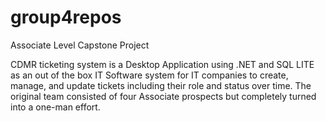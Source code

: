 # group4repos
Associate Level Capstone Project

CDMR ticketing system is a Desktop Application using .NET and SQL LITE as an out of the box IT Software system for IT companies to create, manage, and update tickets including their role and status over time.
The original team consisted of four Associate prospects but completely turned into a one-man effort.
